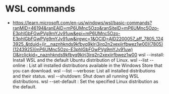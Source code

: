 # WSL commands
- https://learn.microsoft.com/en-us/windows/wsl/basic-commands?ranMID=46194&ranEAID=mP6UMnc5Ozo&ranSiteID=mP6UMnc5Ozo-E3phIGbFGwPVg9mYJv91uw&epi=mP6UMnc5Ozo-E3phIGbFGwPVg9mYJv91uw&irgwc=1&OCID=AID2200057_aff_7805_1243925_&tduid=(ir__naznhknds9kfbyq9klrj3irq2n2xexiirfbwez1w00)(7805)(1243925)(mP6UMnc5Ozo-E3phIGbFGwPVg9mYJv91uw)()&irclickid=_naznhknds9kfbyq9klrj3irq2n2xexiirfbwez1w00
wsl --install: Install WSL and the default Ubuntu distribution of Linux.
wsl --list --online : List all installed distributions available in the Windows Store that you can download.
wsl --list --verbose: List all installed distributions and their status.
wsl --shutdown: Shut down all running WSL distributions.
wsl --set-default <distribution name>: Set the specified Linux distribution as the default.
